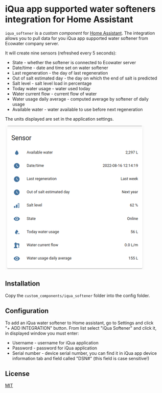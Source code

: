 # iQua app supported water softeners integration for Home Assistant

`iqua_softener` is a _custom component_ for [Home Assistant](https://www.home-assistant.io/). The integration allows you to pull data for you iQua app supported water softener from Ecowater company server.

It will create nine sensors (refreshed every 5 seconds):
- State - whether the softener is connected to Ecowater server
- Date/time - date and time set on water softener
- Last regeneration - the day of last regeneration
- Out of salt estimated day - the day on which the end of salt is predicted
- Salt level - salt level load in percentage
- Today water usage - water used today
- Water current flow - current flow of water
- Water usage daily average - computed average by softener of daily usage
- Available water - water available to use before next regeneration

The units displayed are set in the application settings.

![Homeassistant sensor dialog](sensor.png)

## Installation
Copy the `custom_components/iqua_softener` folder into the config folder.

## Configuration
To add an iQua water softener to Home assistant, go to Settings and click "+ ADD INTEGRATION" button. From list select "iQua Softener" and click it, in displayed window you must enter:
- Username - username for iQua application
- Password - password for iQua application
- Serial number - device serial number, you can find it in iQua app device information tab and field called "DSN#" (this field is case sensitive!)

## License
[MIT](https://choosealicense.com/licenses/mit/)

